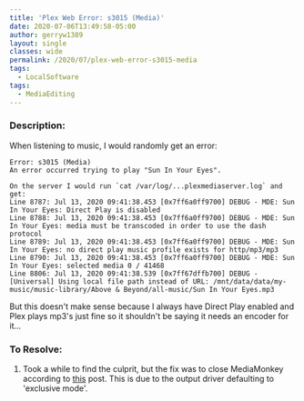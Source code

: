 ```yaml
---
title: 'Plex Web Error: s3015 (Media)'
date: 2020-07-06T13:49:58-05:00
author: gerryw1389
layout: single
classes: wide
permalink: /2020/07/plex-web-error-s3015-media
tags:
  - LocalSoftware
tags:
  - MediaEditing
---
```

<!--more-->

### Description:

When listening to music, I would randomly get an error:

   ```escape
   Error: s3015 (Media)
   An error occurred trying to play "Sun In Your Eyes".

   On the server I would run `cat /var/log/...plexmediaserver.log` and get: 
   Line 8787: Jul 13, 2020 09:41:38.453 [0x7ff6a0ff9700] DEBUG - MDE: Sun In Your Eyes: Direct Play is disabled
   Line 8788: Jul 13, 2020 09:41:38.453 [0x7ff6a0ff9700] DEBUG - MDE: Sun In Your Eyes: media must be transcoded in order to use the dash protocol
   Line 8789: Jul 13, 2020 09:41:38.453 [0x7ff6a0ff9700] DEBUG - MDE: Sun In Your Eyes: no direct play music profile exists for http/mp3/mp3
   Line 8790: Jul 13, 2020 09:41:38.453 [0x7ff6a0ff9700] DEBUG - MDE: Sun In Your Eyes: selected media 0 / 41468
   Line 8806: Jul 13, 2020 09:41:38.539 [0x7ff67dffb700] DEBUG - [Universal] Using local file path instead of URL: /mnt/data/data/my-music/music-library/Above & Beyond/all-music/Sun In Your Eyes.mp3
   ```

But this doesn't make sense because I always have Direct Play enabled and Plex plays mp3's just fine so it shouldn't be saying it needs an encoder for it...

### To Resolve:

1. Took a while to find the culprit, but the fix was to close MediaMonkey according to [this](https://forums.plex.tv/t/error-code-s3015-media/232256/33) post. This is due to the output driver defaulting to 'exclusive mode'.
